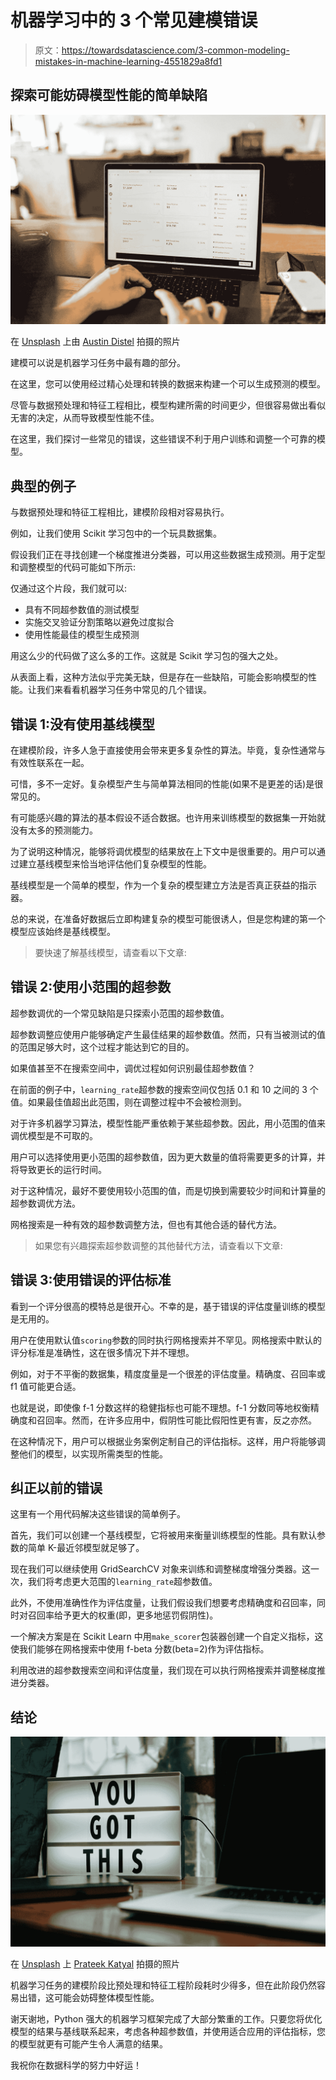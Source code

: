 # 机器学习中的 3 个常见建模错误

> 原文：<https://towardsdatascience.com/3-common-modeling-mistakes-in-machine-learning-4551829a8fd1>

## 探索可能妨碍模型性能的简单缺陷

![](img/244a365419cf0a47dc53061d53c6b922.png)

在 [Unsplash](https://unsplash.com?utm_source=medium&utm_medium=referral) 上由 [Austin Distel](https://unsplash.com/@austindistel?utm_source=medium&utm_medium=referral) 拍摄的照片

建模可以说是机器学习任务中最有趣的部分。

在这里，您可以使用经过精心处理和转换的数据来构建一个可以生成预测的模型。

尽管与数据预处理和特征工程相比，模型构建所需的时间更少，但很容易做出看似无害的决定，从而导致模型性能不佳。

在这里，我们探讨一些常见的错误，这些错误不利于用户训练和调整一个可靠的模型。

## 典型的例子

与数据预处理和特征工程相比，建模阶段相对容易执行。

例如，让我们使用 Scikit 学习包中的一个玩具数据集。

假设我们正在寻找创建一个梯度推进分类器，可以用这些数据生成预测。用于定型和调整模型的代码可能如下所示:

仅通过这个片段，我们就可以:

*   具有不同超参数值的测试模型
*   实施交叉验证分割策略以避免过度拟合
*   使用性能最佳的模型生成预测

用这么少的代码做了这么多的工作。这就是 Scikit 学习包的强大之处。

从表面上看，这种方法似乎完美无缺，但是存在一些缺陷，可能会影响模型的性能。让我们来看看机器学习任务中常见的几个错误。

## 错误 1:没有使用基线模型

在建模阶段，许多人急于直接使用会带来更多复杂性的算法。毕竟，复杂性通常与有效性联系在一起。

可惜，多不一定好。复杂模型产生与简单算法相同的性能(如果不是更差的话)是很常见的。

有可能感兴趣的算法的基本假设不适合数据。也许用来训练模型的数据集一开始就没有太多的预测能力。

为了说明这种情况，能够将调优模型的结果放在上下文中是很重要的。用户可以通过建立基线模型来恰当地评估他们复杂模型的性能。

基线模型是一个简单的模型，作为一个复杂的模型建立方法是否真正获益的指示器。

总的来说，在准备好数据后立即构建复杂的模型可能很诱人，但是您构建的第一个模型应该始终是基线模型。

> 要快速了解基线模型，请查看以下文章:

[](/baseline-models-your-guide-for-model-building-1ec3aa244b8d)  

## 错误 2:使用小范围的超参数

超参数调优的一个常见缺陷是只探索小范围的超参数值。

超参数调整应使用户能够确定产生最佳结果的超参数值。然而，只有当被测试的值的范围足够大时，这个过程才能达到它的目的。

如果值甚至不在搜索空间中，调优过程如何识别最佳超参数值？

在前面的例子中，`learning_rate`超参数的搜索空间仅包括 0.1 和 10 之间的 3 个值。如果最佳值超出此范围，则在调整过程中不会被检测到。

对于许多机器学习算法，模型性能严重依赖于某些超参数。因此，用小范围的值来调优模型是不可取的。

用户可以选择使用更小范围的超参数值，因为更大数量的值将需要更多的计算，并将导致更长的运行时间。

对于这种情况，最好不要使用较小范围的值，而是切换到需要较少时间和计算量的超参数调优方法。

网格搜索是一种有效的超参数调整方法，但也有其他合适的替代方法。

> 如果您有兴趣探索超参数调整的其他替代方法，请查看以下文章:

[](/grid-search-vs-random-search-vs-bayesian-optimization-2e68f57c3c46)  

## 错误 3:使用错误的评估标准

看到一个评分很高的模特总是很开心。不幸的是，基于错误的评估度量训练的模型是无用的。

用户在使用默认值`scoring`参数的同时执行网格搜索并不罕见。网格搜索中默认的评分标准是准确性，这在很多情况下并不理想。

例如，对于不平衡的数据集，精度度量是一个很差的评估度量。精确度、召回率或 f1 值可能更合适。

也就是说，即使像 f-1 分数这样的稳健指标也可能不理想。f-1 分数同等地权衡精确度和召回率。然而，在许多应用中，假阴性可能比假阳性更有害，反之亦然。

在这种情况下，用户可以根据业务案例定制自己的评估指标。这样，用户将能够调整他们的模型，以实现所需类型的性能。

## 纠正以前的错误

这里有一个用代码解决这些错误的简单例子。

首先，我们可以创建一个基线模型，它将被用来衡量训练模型的性能。具有默认参数的简单 K-最近邻模型就足够了。

现在我们可以继续使用 GridSearchCV 对象来训练和调整梯度增强分类器。这一次，我们将考虑更大范围的`learning_rate`超参数值。

此外，不使用准确性作为评估度量，让我们假设我们想要考虑精确度和召回率，同时对召回率给予更大的权重(即，更多地惩罚假阴性)。

一个解决方案是在 Scikit Learn 中用`make_scorer`包装器创建一个自定义指标，这使我们能够在网格搜索中使用 f-beta 分数(beta=2)作为评估指标。

利用改进的超参数搜索空间和评估度量，我们现在可以执行网格搜索并调整梯度推进分类器。

## 结论

![](img/4ec3807dbcebd1da13aa3556b10052f6.png)

在 [Unsplash](https://unsplash.com?utm_source=medium&utm_medium=referral) 上 [Prateek Katyal](https://unsplash.com/@prateekkatyal?utm_source=medium&utm_medium=referral) 拍摄的照片

机器学习任务的建模阶段比预处理和特征工程阶段耗时少得多，但在此阶段仍然容易出错，这可能会妨碍整体模型性能。

谢天谢地，Python 强大的机器学习框架完成了大部分繁重的工作。只要您将优化模型的结果与基线联系起来，考虑各种超参数值，并使用适合应用的评估指标，您的模型就更有可能产生令人满意的结果。

我祝你在数据科学的努力中好运！